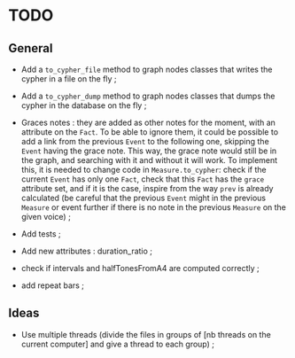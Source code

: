 # TODO

## General
- Add a `to_cypher_file` method to graph nodes classes that writes the cypher in a file on the fly ;
- Add a `to_cypher_dump` method to graph nodes classes that dumps the cypher in the database on the fly ;

- Graces notes : they are added as other notes for the moment, with an attribute on the `Fact`.
To be able to ignore them, it could be possible to add a link from the previous `Event` to the following one, skipping the `Event` having the grace note. This way, the grace note would still be in the graph, and searching with it and without it will work.
To implement this, it is needed to change code in `Measure.to_cypher`: check if the current `Event` has only one `Fact`, check that this `Fact` has the `grace` attribute set, and if it is the case, inspire from the way `prev` is already calculated (be careful that the previous `Event` might in the previous `Measure` or event further if there is no note in the previous `Measure` on the given voice) ;

- Add tests ;

- Add new attributes : duration_ratio ;

- check if intervals and halfTonesFromA4 are computed correctly ;

- add repeat bars ;

## Ideas
- Use multiple threads (divide the files in groups of [nb threads on the current computer] and give a thread to each group) ;
